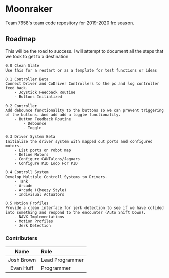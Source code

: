 # Moonraker
Team 7658's team code repository for 2019-2020 frc season.

## Roadmap
This will be the road to success. I will attempt to document all the steps that we took to get to x destination

```
0.0 Clean Slate
Use this for a restart or as a template for test functions or ideas

0.1 Controller Beta 
Connect Driver and CoDriver Controllers to the pc and log controller feed back.
	- Joystick Feedback Routine
	- Buttons Initialized
	
0.2 Controller
Add debounce functionality to the buttons so we can prevent triggering of the buttons. And add add a toggle functionality.
	- Button Feedback Routine
        - Debounce
	    - Toggle

0.3 Driver System Beta
Initialize the driver system with mapped out ports and configured motors.
	- List ports on robot map
	- Define Motors
	- Configure CANTalons/Jaguars
	- Configure PID Loop For PID

0.4 Controll System
Develop Multiple Controll Systems to Drivers. 
	- Tank
	- Arcade
	- Arcade (Cheezy Style)
    - Indivisual Actuators

0.5 Motion Profiles
Provide a clean interface for jerk detection to see if we have colided into something and respond to the encounter (Auto Shift Down).
	- NAVX Implementations
	- Motion Profiles
	- Jerk Detection

```

### Contributers
| Name        | Role             |
| :---------: | :--------------- |
| Josh Brown  | Lead Programmer  |
| Evan Huff   | Programmer       |